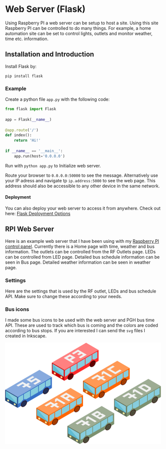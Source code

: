 Web Server (Flask)
==================

Using Raspberry PI a web server can be setup to host a site. Using this site Raspberry PI can be controlled to do many things. For example, a home automation site can be set to control lights, outlets and monitor weather, time etc. information.

Installation and Introduction
----------------
Install Flask by:
```
pip install flask
```

### Example
Create a python file `app.py` with the following code:
```python
from flask import Flask

app = Flask(__name__)

@app.route('/')
def index():
    return 'Hi!'

if __name__ == '__main__':
    app.run(host='0.0.0.0')
```
Run with `python app.py` to Initialize web server.

Route your browser to `0.0.0.0:50000` to see the message. Alternatively use your IP adress and navigate tp `ip.address:5000` to see the web page. This address should also be accessible to any other device in the same network.


#### Deployment
You can also deploy your web server to access it from anywhere. Check out here:
[Flask Deployment Options](http://flask.pocoo.org/docs/0.10/deploying/#deployment-options)


RPI Web Server
--------------
Here is an example web server that I have been using with my [Raspberry PI control panel](https://kbsezginel.github.io/raspberry-pi/rpi-control-panel).
Currently there is a Home page with time, weather and bus information.
The outlets can be controlled from the RF Outlets page.
LEDs can be controlled from LED page.
Detailed bus schedule information can be seen in Bus page.
Detailed weather information can be seen in weather page.


### Settings
Here are the settings that is used by the RF outlet, LEDs and bus schedule API.
Make sure to change these according to your needs.

### Bus icons
I made some bus icons to be used with the web server and PGH bus time API. These are used to track which bus is coming and the colors are coded according to bus stops. If you are interested I can send the `svg` files I created in Inkscape.

<p align="center">
<img src="img/bus-icons.png" width="600">
</p>
